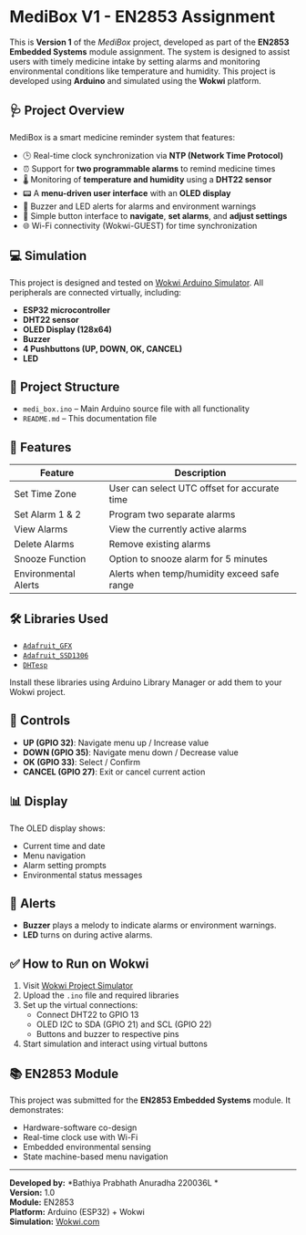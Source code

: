 # MediBox V1 - EN2853 Assignment

This is **Version 1** of the *MediBox* project, developed as part of the **EN2853 Embedded Systems** module assignment. The system is designed to assist users with timely medicine intake by setting alarms and monitoring environmental conditions like temperature and humidity. This project is developed using **Arduino** and simulated using the **Wokwi** platform.

## 🩺 Project Overview

MediBox is a smart medicine reminder system that features:

- 🕒 Real-time clock synchronization via **NTP (Network Time Protocol)**
- ⏰ Support for **two programmable alarms** to remind medicine times
- 🌡️ Monitoring of **temperature and humidity** using a **DHT22 sensor**
- 📟 A **menu-driven user interface** with an **OLED display**
- 🚨 Buzzer and LED alerts for alarms and environment warnings
- 🔘 Simple button interface to **navigate**, **set alarms**, and **adjust settings**
- 🌐 Wi-Fi connectivity (Wokwi-GUEST) for time synchronization

## 💻 Simulation

This project is designed and tested on [Wokwi Arduino Simulator](https://wokwi.com/). All peripherals are connected virtually, including:

- **ESP32 microcontroller**
- **DHT22 sensor**
- **OLED Display (128x64)**
- **Buzzer**
- **4 Pushbuttons (UP, DOWN, OK, CANCEL)**
- **LED**

## 📁 Project Structure

- `medi_box.ino` – Main Arduino source file with all functionality
- `README.md` – This documentation file

## 📌 Features

| Feature | Description |
|--------|-------------|
| Set Time Zone | User can select UTC offset for accurate time |
| Set Alarm 1 & 2 | Program two separate alarms |
| View Alarms | View the currently active alarms |
| Delete Alarms | Remove existing alarms |
| Snooze Function | Option to snooze alarm for 5 minutes |
| Environmental Alerts | Alerts when temp/humidity exceed safe range |

## 🛠️ Libraries Used

- [`Adafruit_GFX`](https://github.com/adafruit/Adafruit-GFX-Library)
- [`Adafruit_SSD1306`](https://github.com/adafruit/Adafruit_SSD1306)
- [`DHTesp`](https://github.com/beegee-tokyo/DHTesp)

Install these libraries using Arduino Library Manager or add them to your Wokwi project.

## 🔧 Controls

- **UP (GPIO 32)**: Navigate menu up / Increase value
- **DOWN (GPIO 35)**: Navigate menu down / Decrease value
- **OK (GPIO 33)**: Select / Confirm
- **CANCEL (GPIO 27)**: Exit or cancel current action

## 📊 Display

The OLED display shows:

- Current time and date
- Menu navigation
- Alarm setting prompts
- Environmental status messages

## 🔔 Alerts

- **Buzzer** plays a melody to indicate alarms or environment warnings.
- **LED** turns on during active alarms.


## ✅ How to Run on Wokwi

1. Visit [Wokwi Project Simulator](https://wokwi.com/)
2. Upload the `.ino` file and required libraries
3. Set up the virtual connections:
   - Connect DHT22 to GPIO 13
   - OLED I2C to SDA (GPIO 21) and SCL (GPIO 22)
   - Buttons and buzzer to respective pins
4. Start simulation and interact using virtual buttons

## 📚 EN2853 Module

This project was submitted for the **EN2853 Embedded Systems** module. It demonstrates:

- Hardware-software co-design
- Real-time clock use with Wi-Fi
- Embedded environmental sensing
- State machine-based menu navigation

---

**Developed by:** *Bathiya Prabhath Anuradha 220036L *  
**Version:** 1.0  
**Module:** EN2853  
**Platform:** Arduino (ESP32) + Wokwi  
**Simulation:** [Wokwi.com](https://wokwi.com/projects/426498239432179713)

